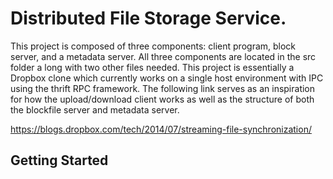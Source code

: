 # Distributed File Storage Service.
This project is composed of three components: client program, block server, and a metadata server. All three components are located in the 
src folder a long with two other files needed. This project is essentially a Dropbox clone which currently works on a single host environment with IPC using the thrift RPC framework. The following link serves as an inspiration for how the upload/download client works as well as the structure of both the blockfile server and metadata server.

https://blogs.dropbox.com/tech/2014/07/streaming-file-synchronization/

## Getting Started
